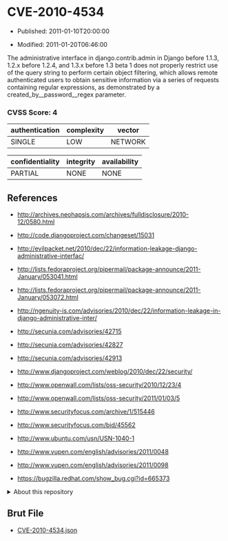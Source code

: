 # CVE-2010-4534

- Published: 2011-01-10T20:00:00

- Modified: 2011-01-20T06:46:00

The administrative interface in django.contrib.admin in Django before 1.1.3, 1.2.x before 1.2.4, and 1.3.x before 1.3 beta 1 does not properly restrict use of the query string to perform certain object filtering, which allows remote authenticated users to obtain sensitive information via a series of requests containing regular expressions, as demonstrated by a created_by__password__regex parameter.

### CVSS Score: **4**

| authentication | complexity | vector |
| --- | --- | --- |
| SINGLE | LOW | NETWORK |

| confidentiality | integrity | availability |
| --- | --- | --- |
| PARTIAL | NONE | NONE |

## References

* http://archives.neohapsis.com/archives/fulldisclosure/2010-12/0580.html

* http://code.djangoproject.com/changeset/15031

* http://evilpacket.net/2010/dec/22/information-leakage-django-administrative-interfac/

* http://lists.fedoraproject.org/pipermail/package-announce/2011-January/053041.html

* http://lists.fedoraproject.org/pipermail/package-announce/2011-January/053072.html

* http://ngenuity-is.com/advisories/2010/dec/22/information-leakage-in-django-administrative-inter/

* http://secunia.com/advisories/42715

* http://secunia.com/advisories/42827

* http://secunia.com/advisories/42913

* http://www.djangoproject.com/weblog/2010/dec/22/security/

* http://www.openwall.com/lists/oss-security/2010/12/23/4

* http://www.openwall.com/lists/oss-security/2011/01/03/5

* http://www.securityfocus.com/archive/1/515446

* http://www.securityfocus.com/bid/45562

* http://www.ubuntu.com/usn/USN-1040-1

* http://www.vupen.com/english/advisories/2011/0048

* http://www.vupen.com/english/advisories/2011/0098

* https://bugzilla.redhat.com/show_bug.cgi?id=665373

<details>
<summary>About this repository</summary> 

  This repository is part of the project [Live Hack CVE](https://github.com/Live-Hack-CVE). Main website can be found [www.live-hack.org](https://www.live-hack.org) 
  
  Made by [Sn0wAlice](https://github.com/Sn0wAlice) for the people that care about security and need to have a feed of the latest CVEs. Hope you enjoy it, don't forget to star the repo and follow me on [Twitter](https://twitter.com/Sn0wAlice) and [Github](https://github.com/Sn0wAlice). And that is my [personnal website](https://www.alice-snow.me/)

  - [Home Page](https://github.com/Live-Hack-CVE)
  - [Framework](https://github.com/Live-Hack-CVE/cve-framework)
  - [CVE database](https://github.com/Live-Hack-CVE/full_database)
  - [Changelog](https://github.com/Live-Hack-CVE/Changelog)
</details>

## Brut File

* [CVE-2010-4534.json](https://raw.githubusercontent.com/Live-Hack-CVE/full_database/main/cves/2010/CVE-2010-4534.json)

